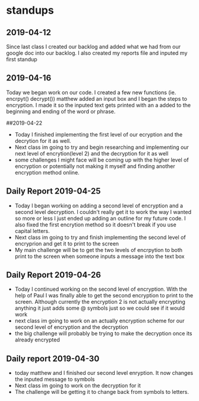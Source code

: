 # standups 

## 2019-04-12

Since last class I created our backlog and added what we had from our google doc into our backlog. I also created my reports file and inputed my first standup


## 2019-04-16

Today we began work on our code. I created a few new functions (ie. encrpyt() decrypt()) matthew added an input box and I began the steps to encryption. I made it so the inputed text gets printed with an a added to the beginning and ending of the word or phrase. 

##2019-04-22
- Today I finished implementing the first level of our ecryption and the decrytion for it as well. 
- Next class im going to try and begin researching and implementing our next level of encrytion(level 2) and the decryption for it as well
- some challenges I might face will be coming up with the higher level of encryption or potentially not making it myself and finding another encryption method online. 

## Daily Report 2019-04-25
- Today I began working on adding a second level of encryption and a second level decryption. I couldn't really get it to work the way I wanted so more or less I just ended up adding an outline for my future code. I also fixed the first encrytion method so it doesn't break if you use capital letters. 
- Next class im going to try and finish implementing the second level of encryprion and get it to print to the screen
- My main challenge will be to get the two levels of encrpytion to both print to the screen when someone inputs a message into the text box

## Daily Report 2019-04-26
- Today I continued working on the second level of encryption. With the help of Paul I was finally able to get the second encryption to print to the screen. Although currently the encryption 2 is not actually encrypting anything it just adds some @ symbols just so we could see if it would work
- next class im going to work on an actually encryption scheme for our second level of encryption and the decryption
- the big challenge will probably be trying to make the decryption once its already encrypted 

## Daily report 2019-04-30
- today matthew and I finished our second level enryption. It now changes the inputed message to symbols
- Next class im going to work on the decryption for it
- The challenge will be getting it to change back from symbols to letters.




